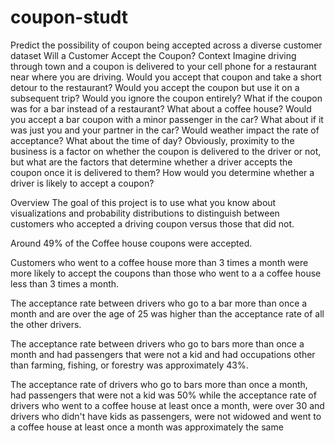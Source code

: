 # coupon-studt
Predict the possibility of coupon being accepted across a diverse customer dataset 
Will a Customer Accept the Coupon?
Context
Imagine driving through town and a coupon is delivered to your cell phone for a restaurant near where you are driving. Would you accept that coupon and take a short detour to the restaurant? Would you accept the coupon but use it on a subsequent trip? Would you ignore the coupon entirely? What if the coupon was for a bar instead of a restaurant? What about a coffee house? Would you accept a bar coupon with a minor passenger in the car? What about if it was just you and your partner in the car? Would weather impact the rate of acceptance? What about the time of day?
Obviously, proximity to the business is a factor on whether the coupon is delivered to the driver or not, but what are the factors that determine whether a driver accepts the coupon once it is delivered to them? How would you determine whether a driver is likely to accept a coupon?

Overview
The goal of this project is to use what you know about visualizations and probability distributions to distinguish between customers who accepted a driving coupon versus those that did not.


Around 49% of the Coffee house coupons were accepted. 

Customers who went to a coffee house more than 3 times a month were more likely to accept the coupons than those who went to a a coffee house less than 3 times a month.
 
The acceptance rate between drivers who go to a bar more than once a month and are over the age of 25 was higher than the acceptance rate of all the other drivers. 

The acceptance rate between drivers who go to bars more than once a month and had passengers that were not a kid and had occupations other than farming, fishing, or forestry was approximately 43%. 

The acceptance rate of drivers who go to bars more than once a month, had passengers that were not a kid was 50% while the acceptance rate of drivers who went to a coffee house at least once a month, were over 30 and drivers who didn't have kids as passengers, were not widowed and went to a coffee house at least once a month was approximately the same

